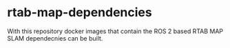 # rtab-map-dependencies
With this repository docker images that contain the ROS 2 based RTAB MAP SLAM dependecnies can be built.
